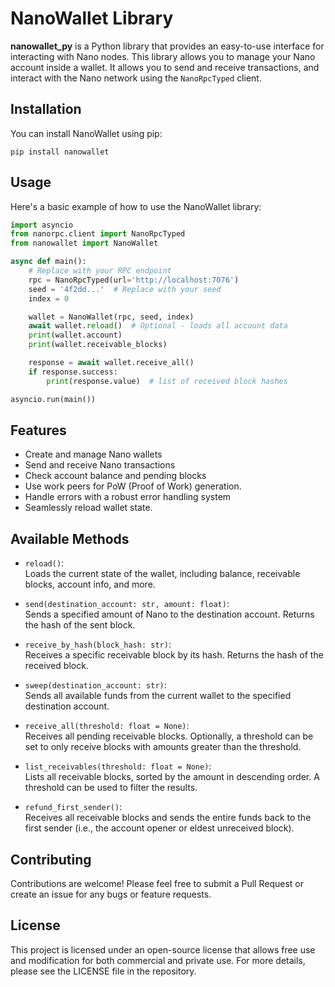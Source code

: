 # NanoWallet Library


**nanowallet_py** is a Python library that provides an easy-to-use interface for interacting with Nano nodes. This library allows you to manage your Nano account inside a wallet. It allows you to send and receive transactions, and interact with the Nano network using the `NanoRpcTyped` client.

## Installation

You can install NanoWallet using pip:

```
pip install nanowallet
```

## Usage

Here's a basic example of how to use the NanoWallet library:

```python
import asyncio
from nanorpc.client import NanoRpcTyped
from nanowallet import NanoWallet

async def main():
    # Replace with your RPC endpoint
    rpc = NanoRpcTyped(url='http://localhost:7076')
    seed = '4f2dd...'  # Replace with your seed
    index = 0

    wallet = NanoWallet(rpc, seed, index)
    await wallet.reload()  # Optional - loads all account data
    print(wallet.account)
    print(wallet.receivable_blocks)

    response = await wallet.receive_all()
    if response.success:
        print(response.value)  # list of received block hashes

asyncio.run(main())
```

## Features

- Create and manage Nano wallets
- Send and receive Nano transactions
- Check account balance and pending blocks
- Use work peers for PoW (Proof of Work) generation.
- Handle errors with a robust error handling system
- Seamlessly reload wallet state.

## Available Methods

- `reload()`:  
  Loads the current state of the wallet, including balance, receivable blocks, account info, and more.

- `send(destination_account: str, amount: float)`:  
  Sends a specified amount of Nano to the destination account. Returns the hash of the sent block.

- `receive_by_hash(block_hash: str)`:  
  Receives a specific receivable block by its hash. Returns the hash of the received block.

- `sweep(destination_account: str)`:  
  Sends all available funds from the current wallet to the specified destination account.

- `receive_all(threshold: float = None)`:  
  Receives all pending receivable blocks. Optionally, a threshold can be set to only receive blocks with amounts greater than the threshold.

- `list_receivables(threshold: float = None)`:  
  Lists all receivable blocks, sorted by the amount in descending order. A threshold can be used to filter the results.

- `refund_first_sender()`:  
  Receives all receivable blocks and sends the entire funds back to the first sender (i.e., the account opener or eldest unreceived block).


## Contributing

Contributions are welcome! Please feel free to submit a Pull Request or create an issue for any bugs or feature requests.

## License

This project is licensed under an open-source license that allows free use and modification for both commercial and private use. For more details, please see the LICENSE file in the repository.